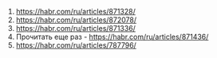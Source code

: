 1. https://habr.com/ru/articles/871328/
2. https://habr.com/ru/articles/872078/
3. https://habr.com/ru/articles/871336/
4. Прочитать еще раз - https://habr.com/ru/articles/871436/
5. https://habr.com/ru/articles/787796/